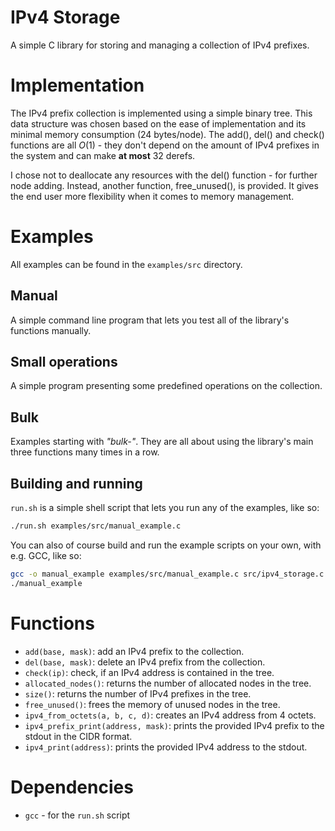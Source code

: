 # IPv4 Storage
A simple C library for storing and managing a collection of IPv4 prefixes.

# Implementation
The IPv4 prefix collection is implemented using a simple binary tree. This data structure was chosen based on the ease of implementation and its minimal memory consumption (24 bytes/node). The add(), del() and check() functions are all $O(1)$ - they don't depend on the amount of IPv4 prefixes in the system and can make __at most__ 32 derefs. 

I chose not to deallocate any resources with the del() function - for further node adding. Instead, another function, free_unused(), is provided. It gives the end user more flexibility when it comes to memory management.

# Examples
All examples can be found in the `examples/src` directory. 

## Manual
A simple command line program that lets you test all of the library's functions manually.

## Small operations 
A simple program presenting some predefined operations on the collection.

## Bulk
Examples starting with _"bulk-"_. They are all about using the library's main three functions many times in a row.

## Building and running
`run.sh` is a simple shell script that lets you run any of the examples, like so:
```bash
./run.sh examples/src/manual_example.c
```

You can also of course build and run the example scripts on your own, with e.g. GCC, like so:
```bash
gcc -o manual_example examples/src/manual_example.c src/ipv4_storage.c -Wall
./manual_example
```

# Functions
- `add(base, mask)`: add an IPv4 prefix to the collection.
- `del(base, mask)`: delete an IPv4 prefix from the collection.
- `check(ip)`: check, if an IPv4 address is contained in the tree.
- `allocated_nodes()`: returns the number of allocated nodes in the tree.
- `size()`: returns the number of IPv4 prefixes in the tree.
- `free_unused()`: frees the memory of unused nodes in the tree.
- `ipv4_from_octets(a, b, c, d)`: creates an IPv4 address from 4 octets.
- `ipv4_prefix_print(address, mask)`: prints the provided IPv4 prefix to the stdout in the CIDR format.
- `ipv4_print(address)`: prints the provided IPv4 address to the stdout.

# Dependencies
- `gcc` - for the `run.sh` script
